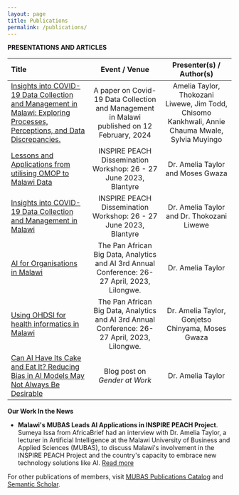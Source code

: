 ```yaml
---
layout: page
title: Publications
permalink: /publications/
---
```


**PRESENTATIONS AND ARTICLES**

| Title      | Event / Venue | Presenter(s) / Author(s)     |
| :---        |    :----:   |     :---:     |
| <a class="page-link" href="https://papers.ssrn.com/sol3/papers.cfm?abstract_id=4721083" target="_blank">Insights into COVID-19 Data Collection and Management in Malawi: Exploring Processes, Perceptions, and Data Discrepancies.</a> | A paper on Covid-19 Data Collection and Management in Malawi published on 12 February, 2024 | Amelia Taylor, Thokozani Liwewe, Jim Todd, Chisomo Kankhwali, Annie Chauma Mwale, Sylvia Muyingo  |
| <a class="page-link" href="https://docs.google.com/presentation/d/1H_-XLWP0J3WfhdAC57n5nINHroAkClrh/edit?usp=drive_link&ouid=103243696572721185208&rtpof=true&sd=true" target="_blank">Lessons and Applications from utilising OMOP to Malawi Data</a> | INSPIRE PEACH Dissemination Workshop: 26 - 27 June 2023, Blantyre | Dr. Amelia Taylor and Moses Gwaza  |
| <a class="page-link" href="https://docs.google.com/presentation/d/1dYhoBzX2t0ofQlopIXEP2IMrsc_2Tu6S/edit?usp=drive_link&ouid=103243696572721185208&rtpof=true&sd=true" target="_blank">Insights into COVID-19 Data Collection and Management in Malawi</a> | INSPIRE PEACH Dissemination Workshop: 26 - 27 June 2023, Blantyre | Dr. Amelia Taylor and Dr. Thokozani Liwewe  |
| <a class="page-link" href="https://docs.google.com/presentation/d/1HlhHs_QWGOmVDFpzyzCaEoadcYN78Von/edit?usp=share_link&ouid=103243696572721185208&rtpof=true&sd=true" target="_blank">AI for Organisations in Malawi </a> | The Pan African Big Data, Analytics and AI 3rd Annual Conference: 26-27 April, 2023, Lilongwe. | Dr. Amelia Taylor  |
| <a class="page-link" href="https://docs.google.com/presentation/d/1jlZMlvXv9h065tyyQioN7FBik0dkq4Xx/edit?usp=share_link&ouid=103243696572721185208&rtpof=true&sd=true" target="_blank">Using OHDSI for health informatics in Malawi</a> | The Pan African Big Data, Analytics and AI 3rd Annual Conference: 26-27 April, 2023, Lilongwe. | Dr. Amelia Taylor, Gonjetso Chinyama, Moses Gwaza  |
| <a class="page-link" href="https://genderatwork.org/can-ai-have-its-cake-and-eat-it/" target="_blank">Can AI Have Its Cake and Eat It? Reducing Bias in AI Models May Not Always Be Desirable</a> | Blog post on *Gender at Work* | Dr. Amelia Taylor |

**Our Work In the News**
* **Malawi's MUBAS Leads AI Applications in INSPIRE PEACH Project**.
<br />Sumeya Issa from AfricaBrief had an interview with Dr. Amelia Taylor, a lecturer in Artificial Intelligence at the Malawi University of Business and Applied Sciences (MUBAS), to discuss Malawi's involvement in the INSPIRE PEACH Project and the country's capacity to embrace new technology solutions like AI. <a class="page-link" href="https://africabrief.substack.com/p/malawis-mubas-leads-ai-applications" target="_blank">Read more </a>


For other publications of members, visit 
<a class="page-link" href="https://publications.mubas.ac.mw/researcher/ataylor" target="_blank">MUBAS Publications Catalog</a> and 
<a class="page-link" href="https://www.semanticscholar.org/author/Amelia-Taylor/1858776532" target="_blank">Semantic Scholar</a>.